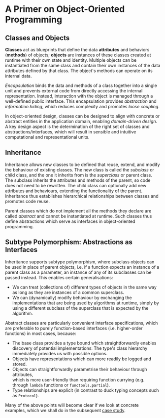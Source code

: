 # A Primer on Object-Oriented Programming

## Classes and Objects

**Classes** act as blueprints that define the data **attributes** and behaviors (**methods**) of objects; 
**objects** are instances of these classes created at runtime with their own state and identity. 
Multiple objects can be instantiated from the same class and contain their own instances of the data attributes defined by that class. 
The object's methods can operate on its internal data.

*Encapsulation* binds the data and methods of a class together into a single unit and prevents external code from 
directly accessing the internal representation. Instead, interaction with the object is managed through a well-defined public interface. 
This encapsulation provides *abstraction* and *information hiding*, which reduces complexity and promotes *loose coupling*.

In object-oriented design, classes can be designed to align with concrete or abstract entities in the application domain,
enabling *domain-driven design*.
A key design aspect is the determination of the right set of classes and abstractions/interfaces, which will result in sensible and intuitive computational and representational units.

## Inheritance

Inheritance allows new classes to be defined that reuse, extend, and modify the behaviour of existing classes. 
The new class is called the *subclass* or child class, and the one it inherits from is the *superclass* or parent class. 
The subclass inherits the attributes and methods of the parent, so code does not need to be rewritten. 
The child class can optionally add new attributes and behaviours, extending the functionality of the parent.  
Inheritance thus establishes hierarchical relationships between classes and promotes code reuse. 

Parent classes which do not implement all the methods they declare are called *abstract* and cannot be instantiated at runtime. 
Such classes thus define abstractions which serve as interfaces in object-oriented programming.


## Subtype Polymorphism: Abstractions as Interfaces

Inheritance supports subtype polymorphism, where subclass objects can be used in place of parent objects, 
i.e. if a function expects an instance of a parent class as a parameter, an instance of any of its subclasses can be passed instead.
This enables certain generalisations:
  * We can treat (collections of) different types of objects in the same way as long as they are instances of a common superclass.
  * We can (dynamically) modify behaviour by exchanging the implementations that are being used by algorithms at runtime, simply by using a different subclass of the superclass that is expected by the algorithm.

Abstract classes are particularly convenient interface specifications, which are preferable to purely function-based interfaces (i.e. higher-order functions) in most cases, because:

 - The base class provides a type bound which straightforwardly enables discovery of potential implementations: The type's class hierarchy immediately provides us with possible options.
 - Objects have representations which can more readily be logged and stored.
 - Objects can straightforwardly parametrise their behaviour through attributes,   
   which is more user-friendly than requiring function currying (e.g. through `lambda` functions or `functools.partial`).
 - Type relationships are explicit (in contrast to duck typing concepts such as `Protocol`).

 Many of the above points will become clear if we look at concrete examples,
 which we shall do in the subsequent [case study](../02a-case-study-0-unstructured-script/README.md).